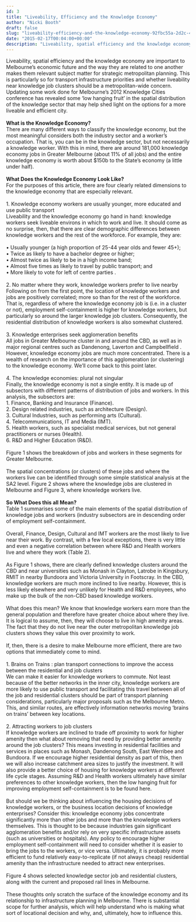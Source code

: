 ```yaml
---
id: 3
title: "Liveability, Efficiency and the Knowledge Economy"
author: "Nicki Booth"
draft: false
slug: "liveability-efficiency-and-the-knowledge-economy-92fbc55a-2d2c-4ced-b13d-490df0313618"
date: "2015-02-17T00:04:00+00:00"
description: "Liveability, spatial efficiency and the knowledge economy are important to Melbourne’s economic future."
---
```


<div>Liveability, spatial efficiency and the knowledge economy are important to Melbourne’s economic future and the way they are related to one another makes them relevant subject matter for strategic metropolitan planning. This is particularly so for transport infrastructure priorities and whether liveability near knowledge job clusters should be a metropolitan-wide concern. Updating some work done for Melbourne’s 2012 Knowledge Cities conference has revealed some ‘low hanging fruit’ in the spatial distribution of the knowledge sector that may help shed light on the options for a more liveable and efficient city.&nbsp;<b><br><br>What is the Knowledge Economy?</b></div><div>There are many different ways to classify the knowledge economy, but the most meaningful considers both the industry sector and a worker’s occupation. That is, you can be in the knowledge sector, but not necessarily a knowledge worker. With this in mind, there are around 181,000 knowledge economy jobs in Greater Melbourne (about 11% of all jobs) and the entire knowledge economy is worth about $150b to the State’s economy (a little under half).&nbsp;<br><br><div><b>What Does the Knowledge Economy Look Like?&nbsp;</b></div><div>For the purposes of this article, there are four clearly related dimensions to the knowledge economy that are especially relevant.&nbsp;<br><br><div>1.	Knowledge economy workers are usually younger, more educated and use public transport</div><div>Liveability and the knowledge economy go hand in hand: knowledge workers seek liveable environs in which to work and live. It should come as no surprise, then, that there are clear demographic differences between knowledge workers and the rest of the workforce. For example, they are:&nbsp;<br><br></div><div>• Usually younger (a high proportion of 25-44 year olds and fewer 45+);</div><div>•	Twice as likely to have a bachelor degree or higher;&nbsp;</div><div>•	Almost twice as likely to be in a high income band;&nbsp;</div><div>•	Almost five times as likely to travel by public transport; and</div><div>•	More likely to vote for left of centre parties .&nbsp;<br><br><div>2.	No matter where they work, knowledge workers prefer to live nearby&nbsp;</div><div>Following on from the first point, the location of knowledge workers and jobs are positively correlated; more so than for the rest of the workforce. That is, regardless of where the knowledge economy job is (i.e. in a cluster or not), employment self-containment is higher for knowledge workers, but particularly so around the larger knowledge job clusters. Consequently, the residential distribution of knowledge workers is also somewhat clustered.&nbsp;<br><br></div><div>3.	Knowledge enterprises seek agglomeration benefits</div><div>All jobs in Greater Melbourne cluster in and around the CBD, as well as in major regional centres such as Dandenong, Laverton and Campbellfield . However, knowledge economy jobs are much more concentrated. There is a wealth of research on the importance of this agglomeration (or clustering) to the knowledge economy. We’ll come back to this point later.&nbsp;<br><br></div><div>4.	The knowledge economies: plural not singular</div><div>Finally, the knowledge economy is not a single entity. It is made up of subsectors with different patterns of distribution of jobs and workers. In this analysis, the subsectors are:&nbsp;</div><div>1.	Finance, Banking and Insurance (Finance).</div><div>2.	Design related industries, such as architecture (Design).&nbsp;</div><div>3.	Cultural Industries, such as performing arts (Cultural).</div><div>4.	Telecommunications, IT and Media (IMT).</div><div>5.	Health workers, such as specialist medical services, but not general practitioners or nurses (Health).</div><div>6.	R&amp;D and Higher Education (R&amp;D).<br><br></div><div>Figure 1 shows the breakdown of jobs and workers in these segments for Greater Melbourne.<br><br>The spatial concentrations (or clusters) of these jobs and where the workers live can be identified through some simple statistical analysis at the SA2 level. Figure 2 shows where the knowledge jobs are clustered in Melbourne and Figure 3, where knowledge workers live.<br><br><div><b>So What Does this all Mean?&nbsp;</b></div><div>Table 1 summarises some of the main elements of the spatial distribution of knowledge jobs and workers (industry subsectors are in descending order of employment self-containment.&nbsp;<br><br><div>Overall, Finance, Design, Cultural and IMT workers are the most likely to live near their work. By contrast, with a few local exceptions, there is very little and even a negative correlation between where R&amp;D and Health workers live and where they work (Table 2).&nbsp;</div></div><div><br></div><div><div>As Figure 1 shows, there are clearly defined knowledge clusters around the CBD and near universities such as Monash in Clayton, Latrobe in Kingsbury, RMIT in nearby Bundoora and Victoria University in Footscray. In the CBD, knowledge workers are much more inclined to live nearby. However, this is less likely elsewhere and very unlikely for Health and R&amp;D employees, who make up the bulk of the non-CBD based knowledge workers. &nbsp;<br><br></div><div>What does this mean? We know that knowledge workers earn more than the general population and therefore have greater choice about where they live. It is logical to assume, then, they will choose to live in high amenity areas. The fact that they do not live near the outer metropolitan knowledge job clusters shows they value this over proximity to work.&nbsp;<br><br></div><div>If, then, there is a desire to make Melbourne more efficient, there are two options that immediately come to mind.&nbsp;<br><br><div>1.	Brains on Trains : plan transport connections to improve the access between the residential and job clusters</div><div>We can make it easier for knowledge workers to commute. Not least because of the better networks in the inner city, knowledge workers are more likely to use public transport and facilitating this travel between all of the job and residential clusters should be part of transport planning considerations, particularly major proposals such as the Melbourne Metro. This, and similar routes, are effectively information networks moving ‘brains on trains’ between key locations.&nbsp;<br><br></div><div>2.	Attracting workers to job clusters</div><div>If knowledge workers are inclined to trade off proximity to work for higher amenity then what about removing that need by providing better amenity around the job clusters? This means investing in residential facilities and services in places such as Monash, Dandenong South, East Werribee and Bundoora. If we encourage higher residential density as part of this, then we will also increase catchment area sizes to justify the investment. It will also provide a better choice of housing for knowledge workers at different life cycle stages. Assuming R&amp;D and Health workers ultimately have similar preferences to other knowledge workers, then the low hanging fruit for improving employment self-containment is to be found here.&nbsp;<br><br></div><div>But should we be thinking about influencing the housing decisions of knowledge workers, or the business location decisions of knowledge enterprises? Consider this: knowledge economy jobs concentrate significantly more than other jobs and more than the knowledge workers themselves. This is thought to be because industries gain significant agglomeration benefits and/or rely on very specific infrastructure assets (such as universities or hospitals). Any policy to encourage higher employment self-containment will need to consider whether it is easier to bring the jobs to the workers, or vice versa. Ultimately, it is probably more efficient to fund relatively easy-to-replicate (if not always cheap) residential amenity than the infrastructure needed to attract new enterprises.&nbsp;</div><div><br>Figure 4 shows selected knowledge sector job and residential clusters, along with the current and proposed rail lines in Melbourne.</div></div></div><div><br><div>These thoughts only scratch the surface of the knowledge economy and its relationship to infrastructure planning in Melbourne. There is substantial scope for further analysis, which will help understand who is making what sort of locational decision and why, and, ultimately, how to influence this. &nbsp;</div></div><br>&nbsp;<br></div></div></div></div>
